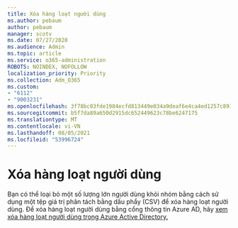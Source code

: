 ```yaml
---
title: Xóa hàng loạt người dùng
ms.author: pebaum
author: pebaum
manager: scotv
ms.date: 07/27/2020
ms.audience: Admin
ms.topic: article
ms.service: o365-administration
ROBOTS: NOINDEX, NOFOLLOW
localization_priority: Priority
ms.collection: Adm_O365
ms.custom:
- "6112"
- "9003231"
ms.openlocfilehash: 3f78bc03fde1984ecfd813449e034a9deaf6e4ca4ed1257c89137590e5e55f3c
ms.sourcegitcommit: b5f7da89a650d2915dc652449623c78be6247175
ms.translationtype: MT
ms.contentlocale: vi-VN
ms.lasthandoff: 08/05/2021
ms.locfileid: "53996724"
---
```

# <a name="bulk-delete-user"></a>Xóa hàng loạt người dùng

Bạn có thể loại bỏ một số lượng lớn người dùng khỏi nhóm bằng cách sử dụng một tệp giá trị phân tách bằng dấu phẩy (CSV) để xóa hàng loạt người dùng. Để xóa hàng loạt người dùng bằng cổng thông tin Azure AD, hãy [xem xóa hàng loạt người dùng trong Azure Active Directory.](https://docs.microsoft.com/azure/active-directory/users-groups-roles/users-bulk-delete)